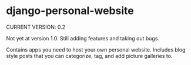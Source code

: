 django-personal-website
=======================

CURRENT VERSION: 0.2

Not yet at version 1.0. Still adding features and taking out bugs.

Contains apps you need to host your own personal website. Includes blog style posts that you can categorize, tag, and add picture galleries to.
